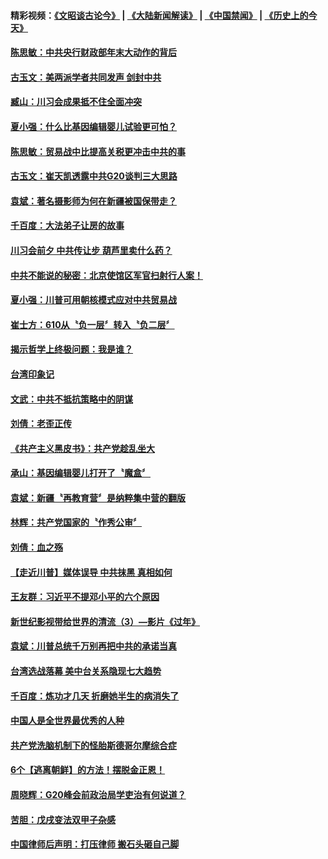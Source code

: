 #### 精彩视频：[《文昭谈古论今》](https://github.com/gfw-breaker/wenzhao/blob/master/README.md?t=12012131) | [《大陆新闻解读》](https://github.com/gfw-breaker/ntdtv-comedy/blob/master/README.md?t=12012131) | [《中国禁闻》](https://github.com/gfw-breaker/ntdtv-news/blob/master/README.md?t=12012131) | [《历史上的今天》](https://github.com/gfw-breaker/today-in-history/blob/master/README.md?t=12012131) 

#### [陈思敏：中共央行财政部年末大动作的背后](../pages/news207/a1401623.md?t=12012131) 

#### [古玉文：美两派学者共同发声 剑封中共](../pages/news207/a1401621.md?t=12012131) 

#### [臧山：川习会成果抵不住全面冲突](../pages/news207/a1401620.md?t=12012131) 


#### [夏小强：什么比基因编辑婴儿试验更可怕？](../pages/news207/a1401589.md?t=12012131) 

#### [陈思敏：贸易战中比提高关税更冲击中共的事](../pages/news207/a1401460.md?t=12012131) 

#### [古玉文：崔天凯透露中共G20谈判三大思路](../pages/news207/a1401459.md?t=12012131) 

#### [袁斌：著名摄影师为何在新疆被国保带走？](../pages/news207/a1401458.md?t=12012131) 

#### [千百度：大法弟子让房的故事](../pages/news207/a1401457.md?t=12012131) 

#### [川习会前夕 中共传让步 葫芦里卖什么药？](../pages/news207/a1401456.md?t=12012131) 

#### [中共不能说的秘密：北京使馆区军官扫射行人案！](../pages/news207/a1401423.md?t=12012131) 


#### [夏小强：川普可用朝核模式应对中共贸易战](../pages/news207/a1401379.md?t=12012131) 

#### [崔士方：610从〝负一层〞转入〝负二层〞](../pages/news207/a1401378.md?t=12012131) 

#### [揭示哲学上终极问题：我是谁？](../pages/news207/a1401376.md?t=12012131) 

#### [台湾印象记](../pages/news207/a1401375.md?t=12012131) 

#### [文武：中共不抵抗策略中的阴谋](../pages/news207/a1401368.md?t=12012131) 

#### [刘倩：老歪正传](../pages/news207/a1401364.md?t=12012131) 

#### [《共产主义黑皮书》：共产党趁乱坐大](../pages/news207/a1401336.md?t=12012131) 

#### [承山：基因编辑婴儿打开了〝魔盒〞](../pages/news207/a1401332.md?t=12012131) 

#### [袁斌：新疆〝再教育营〞是纳粹集中营的翻版](../pages/news207/a1401329.md?t=12012131) 

#### [林辉：共产党国家的〝作秀公审〞](../pages/news207/a1401328.md?t=12012131) 

#### [刘倩：血之殇](../pages/news207/a1401309.md?t=12012131) 

#### [【走近川普】媒体误导 中共抹黑 真相如何](../pages/news207/a1401306.md?t=12012131) 

#### [王友群：习近平不提邓小平的六个原因](../pages/news207/a1400950.md?t=12012131) 

#### [新世纪影视带给世界的清流（3）—影片《过年》](../pages/news207/a1401156.md?t=12012131) 

#### [袁斌：川普总统千万别再把中共的承诺当真](../pages/news207/a1401177.md?t=12012131) 

#### [台湾选战落幕 美中台关系隐现七大趋势](../pages/news207/a1401176.md?t=12012131) 

#### [千百度：炼功才几天 折磨她半生的病消失了](../pages/news207/a1401174.md?t=12012131) 

#### [中国人是全世界最优秀的人种](../pages/news207/a1401000.md?t=12012131) 

#### [共产党洗脑机制下的怪胎斯德哥尔摩综合症](../pages/news207/a1401111.md?t=12012131) 

#### [6个【逃离朝鲜】的方法！摆脱金正恩！](../pages/news207/a1401114.md?t=12012131) 

#### [周晓辉：G20峰会前政治局学吏治有何说道？](../pages/news207/a1401072.md?t=12012131) 

#### [苦胆：戊戌变法双甲子杂感](../pages/news207/a1401017.md?t=12012131) 

#### [中国律师后声明：打压律师 搬石头砸自己脚](../pages/news207/a1401010.md?t=12012131) 

